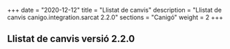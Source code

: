 +++
date        = "2020-12-12"
title       = "Llistat de canvis"
description = "Llistat de canvis canigo.integration.sarcat 2.2.0"
sections    = "Canigó"
weight		= 2
+++

## Llistat de canvis versió 2.2.0

